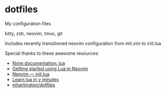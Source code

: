 # dotfiles

My configuration files

kitty, zsh, neovim, tmux, git

Includes recently transitioned neovim configuration from init.vim to init.lua

Special thanks to these awesome resources:

- [Nvim documentation: lua](https://neovim.io/doc/user/lua.html)
- [Getting started using Lua in Neovim](https://github.com/nanotee/nvim-lua-guide)
- [Neovim — init.lua](https://alpha2phi.medium.com/neovim-init-lua-e80f4f136030)
- [Learn lua in y minutes](https://learnxinyminutes.com/docs/lua/)
- [mhartington/dotfiles](https://github.com/mhartington/dotfiles)

